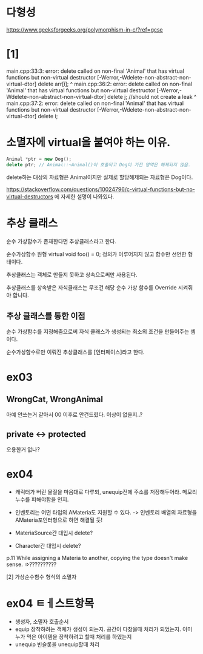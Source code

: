 # 다형성

https://www.geeksforgeeks.org/polymorphism-in-c/?ref=gcse

# [1]
main.cpp:33:3: error: delete called on non-final 'Animal' that has virtual functions but non-virtual destructor [-Werror,-Wdelete-non-abstract-non-virtual-dtor]
                delete arr[i];
                ^
main.cpp:36:2: error: delete called on non-final 'Animal' that has virtual functions but non-virtual destructor [-Werror,-Wdelete-non-abstract-non-virtual-dtor]
        delete j;       //should not create a leak
        ^
main.cpp:37:2: error: delete called on non-final 'Animal' that has virtual functions but non-virtual destructor [-Werror,-Wdelete-non-abstract-non-virtual-dtor]
        delete i;

# 소멸자에 virtual을 붙여야 하는 이유.

```C++
Animal *ptr = new Dog();
delete ptr;	// Animal::~Animal()이 호출되고 Dog이 가진 영역은 해제되지 않음.
```
delete하는 대상의 자료형은 Animal이지만 실제로 할당해제되는 자료형은 Dog이다.

https://stackoverflow.com/questions/10024796/c-virtual-functions-but-no-virtual-destructors
에 자세한 설명이 나와있다.

# 추상 클래스

순수 가상함수가 존재한다면 추상클래스라고 한다.

순수가상함수 원형
virtual void foo() = 0;
정의가 이루어지지 않고 함수만 선언한 형태이다.

추상클래스는 객체로 만들지 못하고 상속으로써만 사용된다.

추상클래스를 상속받은 자식클래스는
무조건 해당 순수 가상 함수를 Override 시켜줘야 합니다.

## 추상 클래스를 통한 이점

순수 가상함수를 지정해줌으로써
자식 클래스가 생성되는 최소의 조건을 만들어주는 셈이다.

순수가상함수로만 이뤄진 추상클래스를 [인터페이스]라고 한다.

# ex03
## WrongCat, WrongAnimal
아예 안쓰는거 같아서 00 이후로 안건드렸다.
이상이 없을지..?

## private <-> protected
오용한거 없나?


# ex04

- 캐릭터가 버린 물질을 마음대로 다루되, unequip전에 주소를 저장해두어라.
	메모리누수를 피해야함을 인지.
- 인벤토리는 어떤 타입의 AMateria도 지원할 수 있다.
	-> 인벤토리 배열의 자료형을 AMateria포인터형으로 하면 해결될 듯!


- MateriaSource간 대입시 delete?
- Character간 대입시 delete?

p.11
While assigning a Materia to another, copying the type doesn't make sense.
=>??????????


[2] 가상순수함수 형식의 소멸자



# ex04 ㅌㅔ스트항목

- 생성자, 소멸자 호출순서
- equip
	장착하려는 객체가 생성이 되는지.
	공간이 다찼을때 처리가 되었는지.
	이미 누가 먹은 아이템을 장착하려고 할때 처리를 하였는지
- unequip
	빈슬롯을 unequip할때 처리

